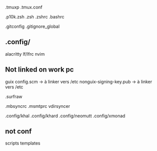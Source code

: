 .tmuxp
.tmux.conf

.p10k.zsh
.zsh
.zshrc
.bashrc

.gitconfig
.gitignore_global

## .config/
alacritty
lf/lfrc
nvim

## Not linked on work pc
guix
config.scm -> à linker vers /etc
nonguix-signing-key.pub -> à linker vers /etc

.surfraw

.mbsyncrc
.msmtprc
vdirsyncer

.config/khal
.config/khard
.config/neomutt
.config/xmonad

## not conf
scripts
templates
